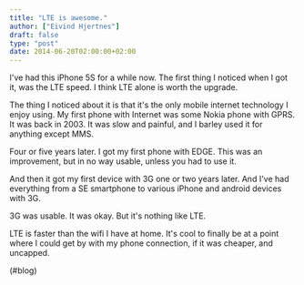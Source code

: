 ```yaml
---
title: "LTE is awesome."
author: ["Eivind Hjertnes"]
draft: false
type: "post"
date: 2014-06-20T02:00:00+02:00
---
```


I've had this iPhone 5S for a while now. The first thing I noticed when
I got it, was the LTE speed. I think LTE alone is worth the upgrade.

The thing I noticed about it is that it's the only mobile internet
technology I enjoy using. My first phone with Internet was some Nokia
phone with GPRS. It was back in 2003. It was slow and painful, and I
barley used it for anything except MMS.

Four or five years later. I got my first phone with EDGE. This was an
improvement, but in no way usable, unless you had to use it.

And then it got my first device with 3G one or two years later. And I've
had everything from a SE smartphone to various iPhone and android
devices with 3G.

3G was usable. It was okay. But it's nothing like LTE.

LTE is faster than the wifi I have at home. It's cool to finally be at a
point where I could get by with my phone connection, if it was cheaper,
and uncapped.

(#blog)
